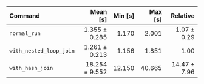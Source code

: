 | Command | Mean [s] | Min [s] | Max [s] | Relative |
|:---|---:|---:|---:|---:|
| `normal_run` | 1.355 ± 0.285 | 1.170 | 2.001 | 1.07 ± 0.29 |
| `with_nested_loop_join` | 1.261 ± 0.213 | 1.156 | 1.851 | 1.00 |
| `with_hash_join` | 18.254 ± 9.552 | 12.150 | 40.665 | 14.47 ± 7.96 |
